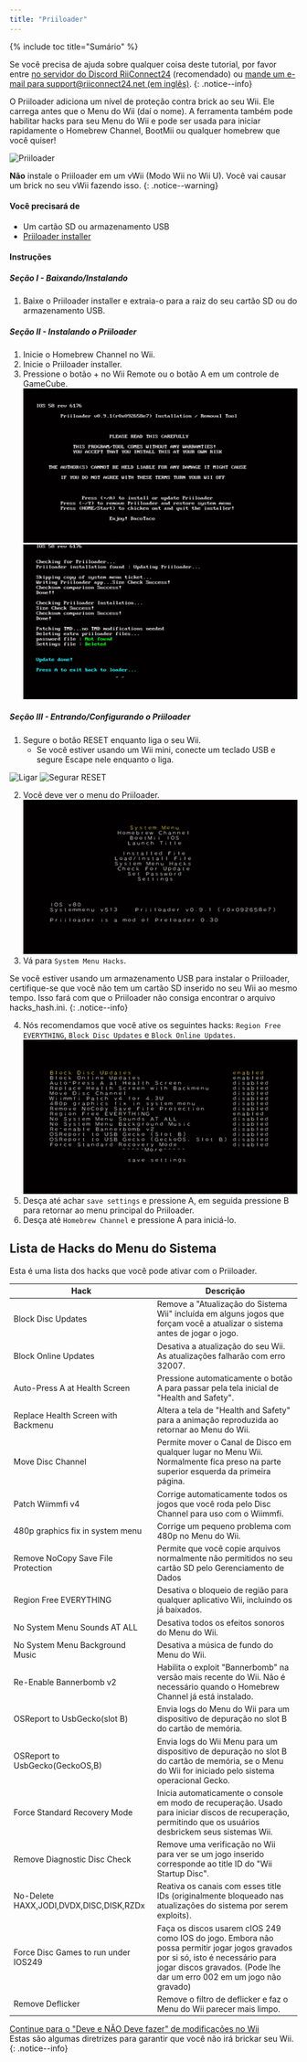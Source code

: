 ```yaml
---
title: "Priiloader"
---
```


{% include toc title="Sumário" %}

Se você precisa de ajuda sobre qualquer coisa deste tutorial, por favor entre [no servidor do Discord RiiConnect24](https://discord.gg/rc24) (recomendado) ou [mande um e-mail para support@riiconnect24.net (em inglês)](mailto:support@riiconnect24.net).
{: .notice--info}

O Priiloader adiciona um nível de proteção contra brick ao seu Wii. Ele carrega antes que o Menu do Wii (daí o nome). A ferramenta também pode habilitar hacks para seu Menu do Wii e pode ser usada para iniciar rapidamente o Homebrew Channel, BootMii ou qualquer homebrew que você quiser!

![Priiloader](/images/Priiloader/priiloader.jpg)

**Não** instale o Priiloader em um vWii (Modo Wii no Wii U). Você vai causar um brick no seu vWii fazendo isso.
{: .notice--warning}

#### Você precisará de

- Um cartão SD ou armazenamento USB
- [Priiloader installer](https://hbb1.oscwii.org/hbb/priiloader/priiloader.zip)

#### Instruções

##### Seção I - Baixando/Instalando

1. Baixe o Priiloader installer e extraia-o para a raiz do seu cartão SD ou do armazenamento USB.

##### Seção II - Instalando o Priiloader

1. Inicie o Homebrew Channel no Wii.
2. Inicie o Priiloader installer.
3. Pressione o botão + no Wii Remote ou o botão A em um controle de GameCube. ![Instalando o Priiloader](/images/Priiloader/installer.jpg) ![Instalando](/images/Priiloader/installing.jpg)

##### Seção III - Entrando/Configurando o Priiloader

1. Segure o botão RESET enquanto liga o seu Wii.
   - Se você estiver usando um Wii mini, conecte um teclado USB e segure Escape nele enquanto o liga.

![Ligar](/images/Priiloader/on.jpg) ![Segurar RESET](/images/Priiloader/reset.jpg)

2. Você deve ver o menu do Priiloader. ![Menu](/images/Priiloader/mainmenu.jpg)
3. Vá para `System Menu Hacks`.

Se você estiver usando um armazenamento USB para instalar o Priiloader, certifique-se que você não tem um cartão SD inserido no seu Wii ao mesmo tempo. Isso fará com que o Priiloader não consiga encontrar o arquivo hacks_hash.ini.
{: .notice--info}

4. Nós recomendamos que você ative os seguintes hacks: `Region Free EVERYTHING`, `Block Disc Updates` e `Block Online Updates`. ![Hacks do Menu do Sistema](/images/Priiloader/hacks.jpg)
1. Desça até achar `save settings` e pressione A, em seguida pressione B para retornar ao menu principal do Priiloader.
1. Desça até `Homebrew Channel` e pressione A para iniciá-lo.

## Lista de Hacks do Menu do Sistema

Esta é uma lista dos hacks que você pode ativar com o Priiloader.

| Hack                                    | Descrição                                                                                                                                                                                                  |
| --------------------------------------- | ---------------------------------------------------------------------------------------------------------------------------------------------------------------------------------------------------------- |
| Block Disc Updates                      | Remove a "Atualização do Sistema Wii" incluída em alguns jogos que forçam você a atualizar o sistema antes de jogar o jogo.                                                                                |
| Block Online Updates                    | Desativa a atualização do seu Wii. As atualizações falharão com erro 32007.                                                                                                                                |
| Auto-Press A at Health Screen           | Pressione automaticamente o botão A para passar pela tela inicial de "Health and Safety".                                                                                                                  |
| Replace Health Screen with Backmenu     | Altera a tela de "Health and Safety" para a animação reproduzida ao retornar ao Menu do Wii.                                                                                                               |
| Move Disc Channel                       | Permite mover o Canal de Disco em qualquer lugar no Menu Wii. Normalmente fica preso na parte superior esquerda da primeira página.                                                                        |
| Patch Wiimmfi v4                        | Corrige automaticamente todos os jogos que você roda pelo Disc Channel para uso com o Wiimmfi.                                                                                                             |
| 480p graphics fix in system menu        | Corrige um pequeno problema com 480p no Menu do Wii.                                                                                                                                                       |
| Remove NoCopy Save File Protection      | Permite que você copie arquivos normalmente não permitidos no seu cartão SD pelo Gerenciamento de Dados                                                                                                    |
| Region Free EVERYTHING                  | Desativa o bloqueio de região para qualquer aplicativo Wii, incluindo os já baixados.                                                                                                                      |
| No System Menu Sounds AT ALL            | Desativa todos os efeitos sonoros do Menu do Wii.                                                                                                                                                          |
| No System Menu Background Music         | Desativa a música de fundo do Menu do Wii.                                                                                                                                                                 |
| Re-Enable Bannerbomb v2                 | Habilita o exploit "Bannerbomb" na versão mais recente do Wii. Não é necessário quando o Homebrew Channel já está instalado.                                                                               |
| OSReport to UsbGecko(slot B)            | Envia logs do Menu do Wii para um dispositivo de depuração no slot B do cartão de memória.                                                                                                                 |
| OSReport to UsbGecko(GeckoOS,B)         | Envia logs do Wii Menu para um dispositivo de depuração no slot B do cartão de memória, se o Menu do Wii for iniciado pelo sistema operacional Gecko.                                                      |
| Force Standard Recovery Mode            | Inicia automaticamente o console em modo de recuperação. Usado para iniciar discos de recuperação, permitindo que os usuários desbrickem seus sistemas Wii.                                                |
| Remove Diagnostic Disc Check            | Remove uma verificação no Wii para ver se um jogo inserido corresponde ao title ID do "Wii Startup Disc".                                                                                                  |
| No-Delete HAXX,JODI,DVDX,DISC,DISK,RZDx | Reativa os canais com esses title IDs (originalmente bloqueado nas atualizações do sistema por serem exploits).                                                                                            |
| Force Disc Games to run under IOS249    | Faça os discos usarem cIOS 249 como IOS do jogo. Embora não possa permitir jogar jogos gravados por si só, isto é necessário para jogar discos gravados. (Pode lhe dar um erro 002 em um jogo não gravado) |
| Remove Deflicker                        | Remove o filtro de deflicker e faz o Menu do Wii parecer mais limpo.                                                                                                                                       |

[Continue para o "Deve e NÃO Deve fazer" de modificações no Wii](dosanddonts)<br> Estas são algumas diretrizes para garantir que você não irá brickar seu Wii.
{: .notice--info}

